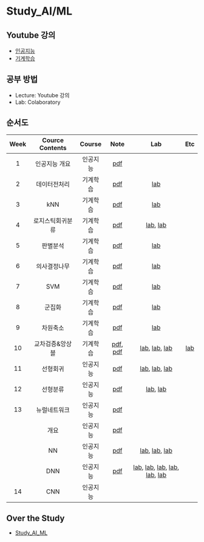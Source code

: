 # Study_AI/ML

## Youtube 강의
- [인공지능](https://www.youtube.com/playlist?list=PL1xKqHsVFgvmIAJBy-cbB9zQcnMb6zsT2)
- [기계학습](https://www.youtube.com/playlist?list=PL1xKqHsVFgvnQQY9L4n1MFyy-6eixTekU)

## 공부 방법
- Lecture: Youtube 강의
- Lab: Colaboratory

## 순서도

| Week | Cource Contents | Course | Note | Lab | Etc |
|:---:|:---:|:---:|:---:|:---:|:---:|
| 1 | 인공지능 개요 | 인공지능 |[pdf](https://github.com/Sejong-Kaggle-Study-3rd/JongHyeon_Lee/blob/main/Notes/01_%EC%9D%B8%EA%B3%B5%EC%A7%80%EB%8A%A5%20%EA%B0%9C%EC%9A%94.pdf) |
| 2 | 데이터전처리 | 기계학습 | [pdf](https://github.com/Sejong-Kaggle-Study-3rd/JongHyeon_Lee/blob/main/Notes/02_%EB%8D%B0%EC%9D%B4%ED%84%B0%EC%A0%84%EC%B2%98%EB%A6%AC.pdf) |  [lab](https://github.com/Sejong-Kaggle-Study-3rd/JongHyeon_Lee/blob/main/Labs/02_%EB%8D%B0%EC%9D%B4%ED%84%B0%EC%A0%84%EC%B2%98%EB%A6%AC.ipynb) |
| 3 | kNN | 기계학습 | [pdf](https://github.com/Sejong-Kaggle-Study-3rd/JongHyeon_Lee/blob/main/Notes/03_kNN.pdf) | [lab](https://github.com/Sejong-Kaggle-Study-3rd/JongHyeon_Lee/blob/main/Labs/03_kNN.ipynb) |
| 4 | 로지스틱회귀분류 | 기계학습 | [pdf](https://github.com/Sejong-Kaggle-Study-3rd/JongHyeon_Lee/blob/main/Notes/04_%EB%A1%9C%EC%A7%80%EC%8A%A4%ED%8B%B1%ED%9A%8C%EA%B7%80%EB%B6%84%EB%A5%98.pdf) | [lab](https://github.com/Sejong-Kaggle-Study-3rd/JongHyeon_Lee/blob/main/Labs/04_%EB%A1%9C%EC%A7%80%EC%8A%A4%ED%8B%B1%ED%9A%8C%EA%B7%80%EB%B6%84%EB%A5%98.ipynb), [lab](https://github.com/Sejong-Kaggle-Study-3rd/JongHyeon_Lee/blob/main/Labs/04_%EB%A1%9C%EC%A7%80%EC%8A%A4%ED%8B%B1%ED%9A%8C%EA%B7%80%EB%B6%84%EB%A5%98_%EA%B7%9C%EC%A0%9C%20%EA%B0%95%EB%8F%84%20%EB%B9%84%EA%B5%90.ipynb) |
| 5 | 판별분석 | 기계학습 | [pdf](https://github.com/Sejong-Kaggle-Study-3rd/JongHyeon_Lee/blob/main/Notes/05_%ED%8C%90%EB%B3%84%EB%B6%84%EC%84%9D.pdf) | [lab](https://github.com/Sejong-Kaggle-Study-3rd/JongHyeon_Lee/blob/main/Labs/05_%ED%8C%90%EB%B3%84%EB%B6%84%EC%84%9D.ipynb) |
| 6 | 의사결정나무 | 기계학습 | [pdf](https://github.com/Sejong-Kaggle-Study-3rd/JongHyeon_Lee/blob/main/Notes/06_%EC%9D%98%EC%82%AC%EA%B2%B0%EC%A0%95%EB%82%98%EB%AC%B4.pdf) | [lab](https://github.com/Sejong-Kaggle-Study-3rd/JongHyeon_Lee/blob/main/Labs/06_%EC%9D%98%EC%82%AC%EA%B2%B0%EC%A0%95%EB%82%98%EB%AC%B4.ipynb) |
| 7 | SVM | 기계학습 | [pdf](https://github.com/Sejong-Kaggle-Study-3rd/JongHyeon_Lee/blob/main/Notes/07_SVM.pdf) | [lab](https://github.com/Sejong-Kaggle-Study-3rd/JongHyeon_Lee/blob/main/Labs/07_SVM.ipynb) |
| 8 | 군집화 | 기계학습 | [pdf](https://github.com/Sejong-Kaggle-Study-3rd/JongHyeon_Lee/blob/main/Notes/08_%EA%B5%B0%EC%A7%91%ED%99%94.pdf) | [lab](https://github.com/Sejong-Kaggle-Study-3rd/JongHyeon_Lee/blob/main/Labs/08_%EA%B5%B0%EC%A7%91%ED%99%94.ipynb) |
| 9 | 차원축소 | 기계학습 | [pdf](https://github.com/Sejong-Kaggle-Study-3rd/JongHyeon_Lee/blob/main/Notes/09_%EC%B0%A8%EC%9B%90%EC%B6%95%EC%86%8C.pdf) | [lab](https://github.com/Sejong-Kaggle-Study-3rd/JongHyeon_Lee/blob/main/Labs/09_%EC%B0%A8%EC%9B%90%EC%B6%95%EC%86%8C.ipynb) |
| 10 | 교차검증&앙상블 | 기계학습 | [pdf](https://github.com/Sejong-Kaggle-Study-3rd/JongHyeon_Lee/blob/main/Notes/10_%EA%B5%90%EC%B0%A8%EA%B2%80%EC%A6%9D.pdf), [pdf](https://github.com/Sejong-Kaggle-Study-3rd/JongHyeon_Lee/blob/main/Notes/10_%EC%95%99%EC%83%81%EB%B8%94.pdf) | [lab](https://github.com/Sejong-Kaggle-Study-3rd/JongHyeon_Lee/blob/main/Labs/10_%EA%B5%90%EC%B0%A8%EA%B2%80%EC%A6%9D%26%EC%95%99%EC%83%81%EB%B8%94_01_%EB%8B%A4%EC%88%98%EA%B2%B0_%ED%88%AC%ED%91%9C.ipynb), [lab](https://github.com/Sejong-Kaggle-Study-3rd/JongHyeon_Lee/blob/main/Labs/10_%EA%B5%90%EC%B0%A8%EA%B2%80%EC%A6%9D%26%EC%95%99%EC%83%81%EB%B8%94_02_%EB%B0%B0%EA%B9%85.ipynb), [lab](https://github.com/Sejong-Kaggle-Study-3rd/JongHyeon_Lee/blob/main/Labs/10_%EA%B5%90%EC%B0%A8%EA%B2%80%EC%A6%9D%26%EC%95%99%EC%83%81%EB%B8%94_03_%EB%B6%80%EC%8A%A4%ED%8C%85.ipynb) | [lab](https://github.com/Sejong-Kaggle-Study-3rd/JongHyeon_Lee/blob/main/Labs/10_%ED%8C%8C%EC%9D%B4%ED%94%84%EB%9D%BC%EC%9D%B8.ipynb) |
| 11 | 선형회귀 | 인공지능 | [pdf](https://github.com/Sejong-Kaggle-Study-3rd/JongHyeon_Lee/blob/main/Notes/11_%EC%84%A0%ED%98%95%ED%9A%8C%EA%B7%80.pdf) | [lab](https://github.com/Sejong-Kaggle-Study-3rd/JongHyeon_Lee/blob/main/Labs/11_%EC%84%A0%ED%98%95%ED%9A%8C%EA%B7%80_01_Linear_Regression.ipynb), [lab](https://github.com/Sejong-Kaggle-Study-3rd/JongHyeon_Lee/blob/main/Labs/11_%EC%84%A0%ED%98%95%ED%9A%8C%EA%B7%80_02_Minimizing_Cost.ipynb), [lab](https://github.com/Sejong-Kaggle-Study-3rd/JongHyeon_Lee/blob/main/Labs/11_%EC%84%A0%ED%98%95%ED%9A%8C%EA%B7%80_03_Multivariable_Linear_Regression.ipynb) |
| 12 | 선형분류 | 인공지능 | [pdf](https://github.com/Sejong-Kaggle-Study-3rd/JongHyeon_Lee/blob/main/Notes/12_%EC%84%A0%ED%98%95%EB%B6%84%EB%A5%98.pdf) | [lab](https://github.com/Sejong-Kaggle-Study-3rd/JongHyeon_Lee/blob/main/Labs/12_%EC%84%A0%ED%98%95%EB%B6%84%EB%A5%98_01_%EC%9D%B4%EC%A7%84%EB%B6%84%EB%A5%98.ipynb), [lab](https://github.com/Sejong-Kaggle-Study-3rd/JongHyeon_Lee/blob/main/Labs/12_%EC%84%A0%ED%98%95%EB%B6%84%EB%A5%98_02_%EB%8B%A4%EC%A4%91%EB%B6%84%EB%A5%98.ipynb) |
| 13 | 뉴럴네트워크 | 인공지능 | [pdf](https://github.com/Sejong-Kaggle-Study-3rd/JongHyeon_Lee/blob/main/Notes/13_%EB%89%B4%EB%9F%B4%EB%84%A4%ED%8A%B8%EC%9B%8C%ED%81%AC.pdf) |
| | 개요 | 인공지능 | [pdf](https://github.com/Sejong-Kaggle-Study-3rd/JongHyeon_Lee/blob/main/Notes/13_%EB%89%B4%EB%9F%B4%EB%84%A4%ED%8A%B8%EC%9B%8C%ED%81%AC_01_%EA%B0%9C%EC%9A%94.pdf) |
| | NN | 인공지능 | [pdf](https://github.com/Sejong-Kaggle-Study-3rd/JongHyeon_Lee/blob/main/Notes/13_%EB%89%B4%EB%9F%B4%EB%84%A4%ED%8A%B8%EC%9B%8C%ED%81%AC_02_NN.pdf) | [lab](https://github.com/Sejong-Kaggle-Study-3rd/JongHyeon_Lee/blob/main/Labs/13_%EB%89%B4%EB%9F%B4%EB%84%A4%ED%8A%B8%EC%9B%8C%ED%81%AC_02_NN_01_Perceptron_%26_XOR.ipynb), [lab](https://github.com/Sejong-Kaggle-Study-3rd/JongHyeon_Lee/blob/main/Labs/13_%EB%89%B4%EB%9F%B4%EB%84%A4%ED%8A%B8%EC%9B%8C%ED%81%AC_02_NN_02_MLP_%26_XOR.ipynb), [lab](https://github.com/Sejong-Kaggle-Study-3rd/JongHyeon_Lee/blob/main/Labs/13_%EB%89%B4%EB%9F%B4%EB%84%A4%ED%8A%B8%EC%9B%8C%ED%81%AC_02_NN_03_MLP_%ED%99%95%EC%9E%A5(%EB%8D%94_%EA%B9%8A%EA%B3%A0_%EB%84%93%EA%B2%8C).ipynb) |
| | DNN | 인공지능 | [pdf](https://github.com/Sejong-Kaggle-Study-3rd/JongHyeon_Lee/blob/main/Notes/13_%EB%89%B4%EB%9F%B4%EB%84%A4%ED%8A%B8%EC%9B%8C%ED%81%AC_03_DNN.pdf) | [lab](https://github.com/Sejong-Kaggle-Study-3rd/JongHyeon_Lee/blob/main/Labs/13_%EB%89%B4%EB%9F%B4%EB%84%A4%ED%8A%B8%EC%9B%8C%ED%81%AC_03_DNN_01_RandomInit_NNLayer_1(784__10)_SGD_CrossEntropy.ipynb), [lab](https://github.com/Sejong-Kaggle-Study-3rd/JongHyeon_Lee/blob/main/Labs/13_%EB%89%B4%EB%9F%B4%EB%84%A4%ED%8A%B8%EC%9B%8C%ED%81%AC_03_DNN_02_RandomInit_NNLayer_1(784__10)_Adam_CrossEntropy.ipynb), [lab](https://github.com/Sejong-Kaggle-Study-3rd/JongHyeon_Lee/blob/main/Labs/13_%EB%89%B4%EB%9F%B4%EB%84%A4%ED%8A%B8%EC%9B%8C%ED%81%AC_03_DNN_03_RandomInit_NNLayer_3(784__256__10)_Adam_CrossEntropy.ipynb), [lab](https://github.com/Sejong-Kaggle-Study-3rd/JongHyeon_Lee/blob/main/Labs/13_%EB%89%B4%EB%9F%B4%EB%84%A4%ED%8A%B8%EC%9B%8C%ED%81%AC_03_DNN_04_XavierInit_NNLayer_3(784__256__10)_Adam_CrossEntropy.ipynb), [lab](https://github.com/Sejong-Kaggle-Study-3rd/JongHyeon_Lee/blob/main/Labs/13_%EB%89%B4%EB%9F%B4%EB%84%A4%ED%8A%B8%EC%9B%8C%ED%81%AC_03_DNN_05_XavierInit_DNNLayer_5(784__512__512__512__512__10)_Adam_CrossEntropy.ipynb), [lab](https://github.com/Sejong-Kaggle-Study-3rd/JongHyeon_Lee/blob/main/Labs/13_%EB%89%B4%EB%9F%B4%EB%84%A4%ED%8A%B8%EC%9B%8C%ED%81%AC_03_DNN_06_XavierInit_DNNLayer_5(784__512__512__512__512__10)_Adam_CrossEntropy_Dropout(0_3).ipynb) |
| 14 | CNN | 인공지능 |

## Over the Study
- [Study_AI_ML](https://github.com/JhyeonLee/Study_AI_ML)
